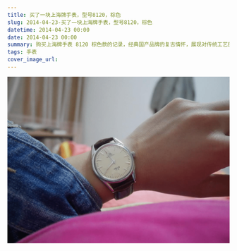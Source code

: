 ```yaml
---
title: 买了一块上海牌手表，型号8120，棕色
slug: 2014-04-23-买了一块上海牌手表，型号8120，棕色
datetime: 2014-04-23 00:00
date: 2014-04-23 00:00
summary: 购买上海牌手表 8120 棕色款的记录，经典国产品牌的复古情怀，展现对传统工艺的喜爱。
tags: 手表
cover_image_url: 
---
```

![05301-jqvmkfuak7.png](../assets/2019/09/1029968561.png)